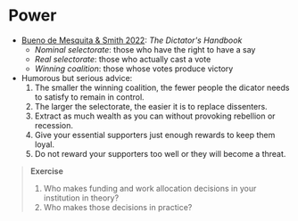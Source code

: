 # Power

-   [Bueno de Mesquita & Smith 2022](b:Bueno2022): *The Dictator's Handbook*
    -   *Nominal selectorate*: those who have the right to have a say
    -   *Real selectorate*: those who actually cast a vote
    -   *Winning coalition*: those whose votes produce victory
-   Humorous but serious advice:
    1.  The smaller the winning coalition, the fewer people the dicator needs to satisfy to remain in control.
    1.  The larger the selectorate, the easier it is to replace dissenters.
    1.  Extract as much wealth as you can without provoking rebellion or recession.
    1.  Give your essential supporters just enough rewards to keep them loyal.
    1.  Do not reward your supporters too well or they will become a threat.

> **Exercise**
>
> 1.  Who makes funding and work allocation decisions in your institution in theory?
> 1.  Who makes those decisions in practice?
